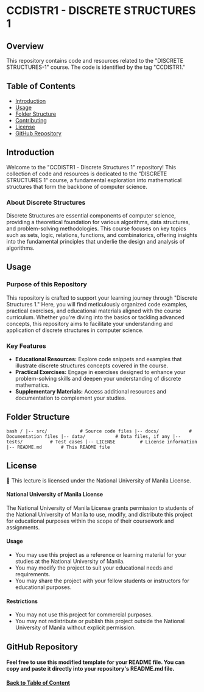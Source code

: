 # CCDISTR1 - DISCRETE STRUCTURES 1 

## Overview

This repository contains code and resources related to the "DISCRETE STRUCTURES-1" course. The code is identified by the tag "CCDISTR1."

## Table of Contents

- [Introduction](#introduction)
- [Usage](#usage)
- [Folder Structure](#folder-structure)
- [Contributing](#contributing)
- [License](#license)
- [GitHub Repository](#github-repository) 

## Introduction

Welcome to the "CCDISTR1 - Discrete Structures 1" repository! This collection of code and resources is dedicated to the "DISCRETE STRUCTURES 1" course, a fundamental exploration into mathematical structures that form the backbone of computer science.

### About Discrete Structures

Discrete Structures are essential components of computer science, providing a theoretical foundation for various algorithms, data structures, and problem-solving methodologies. This course focuses on key topics such as sets, logic, relations, functions, and combinatorics, offering insights into the fundamental principles that underlie the design and analysis of algorithms.

## Usage

### Purpose of this Repository

This repository is crafted to support your learning journey through "Discrete Structures 1." Here, you will find meticulously organized code examples, practical exercises, and educational materials aligned with the course curriculum. Whether you're diving into the basics or tackling advanced concepts, this repository aims to facilitate your understanding and application of discrete structures in computer science.

### Key Features

- **Educational Resources:** Explore code snippets and examples that illustrate discrete structures concepts covered in the course.
- **Practical Exercises:** Engage in exercises designed to enhance your problem-solving skills and deepen your understanding of discrete mathematics.
- **Supplementary Materials:** Access additional resources and documentation to complement your studies.

## Folder Structure  

``bash
/
|-- src/            # Source code files
|-- docs/           # Documentation files
|-- data/           # Data files, if any
|-- tests/          # Test cases
|-- LICENSE         # License information
|-- README.md       # This README file
``

## License 

🔑 This lecture is licensed under the National University of Manila License.

#### National University of Manila License  

The National University of Manila License grants permission to students of the National University of Manila to use, modify, and distribute this project for educational purposes within the scope of their coursework and assignments.

#### Usage 

* You may use this project as a reference or learning material for your studies at the National University of Manila.
* You may modify the project to suit your educational needs and requirements.
* You may share the project with your fellow students or instructors for educational purposes.

#### Restrictions

* You may not use this project for commercial purposes.
* You may not redistribute or publish this project outside the National University of Manila without explicit permission.

## GitHub Repository 

#### Feel free to use this modified template for your README file. You can copy and paste it directly into your repository's README.md file.


#### [Back to Table of Content](#introduction)
